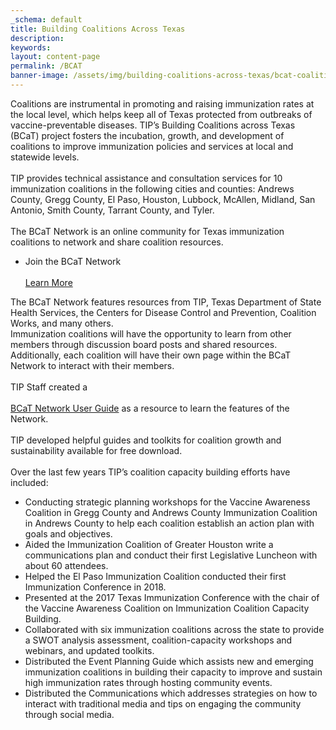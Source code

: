 ```yaml
---
_schema: default
title: Building Coalitions Across Texas
description:
keywords:
layout: content-page
permalink: /BCAT
banner-image: /assets/img/building-coalitions-across-texas/bcat-coalitionmap.png
---
```

<div><div>Coalitions are instrumental in promoting and raising immunization rates at the local level, which helps keep all of Texas protected from outbreaks of vaccine-preventable diseases. TIP’s Building Coalitions across Texas (BCaT) project fosters the incubation, growth, and development of coalitions to improve immunization policies and services at local and statewide levels.</div></div>

<div><div> </div></div>

<div><div>TIP provides technical assistance and consultation services for 10 immunization coalitions in the following cities and counties: Andrews County, Gregg County, El Paso, Houston, Lubbock, McAllen, Midland, San Antonio, Smith County, Tarrant County, and Tyler.</div></div>

<div><div> </div></div>

<div><div>The BCaT Network is an online community for Texas immunization coalitions to network and share coalition resources.</div></div>

* <div>Join the BCaT Network<div> </div><a href="https://bcatnetwork.ning.com">Learn More</a></div>

<div><div>The BCaT Network features resources from TIP, Texas Department of State Health Services, the Centers for Disease Control and Prevention, Coalition Works, and many others.</div></div>

<div><div>Immunization coalitions will have the opportunity to learn from other members through discussion board posts and shared resources. Additionally, each coalition will have their own page within the BCaT Network to interact with their members.</div></div>

<div><div> </div></div>

<div><div>TIP Staff created a<div> </div><a href="/static/custom/img/resources/bcat-network-user-guide.pdf">BCaT Network User Guide</a> as a resource to learn the features of the Network.</div></div>

<div><div> </div></div>

<div><div>TIP developed helpful guides and toolkits for coalition growth and sustainability available for free download.</div></div>

<div><div> </div></div>

<div><div>Over the last few years TIP’s coalition capacity building efforts have included:</div></div>

* <div>Conducting strategic planning workshops for the Vaccine Awareness Coalition in Gregg County and Andrews County Immunization Coalition in Andrews County to help each coalition establish an action plan with goals and objectives.</div>
* <div>Aided the Immunization Coalition of Greater Houston write a communications plan and conduct their first Legislative Luncheon with about 60 attendees.</div>
* <div>Helped the El Paso Immunization Coalition conducted their first Immunization Conference in 2018.</div>
* <div>Presented at the 2017 Texas Immunization Conference with the chair of the Vaccine Awareness Coalition on Immunization Coalition Capacity Building.</div>
* <div>Collaborated with six immunization coalitions across the state to provide a SWOT analysis assessment, coalition-capacity workshops and webinars, and updated toolkits.</div>
* <div>Distributed the Event Planning Guide which assists new and emerging immunization coalitions in building their capacity to improve and sustain high immunization rates through hosting community events.</div>
* <div>Distributed the Communications which addresses strategies on how to interact with traditional media and tips on engaging the community through social media.</div>